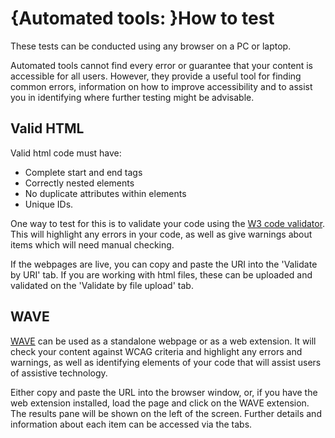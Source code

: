 # {Automated tools: }How to test

These tests can be conducted using any browser on a PC or laptop.

Automated tools cannot find every error or guarantee that your content is accessible for all users. However, they provide a useful tool for finding common errors, information on how to improve accessibility and to assist you in identifying where further testing might be advisable.

## Valid HTML

Valid html code must have:

- Complete start and end tags
- Correctly nested elements
- No duplicate attributes within elements
- Unique IDs.

One way to test for this is to validate your code using the [W3 code validator](https://validator.w3.org/). This will highlight any errors in your code, as well as give warnings about items which will need manual checking.

If the webpages are live, you can copy and paste the URI into the 'Validate by URI' tab. If you are working with html files, these can be uploaded and validated on the 'Validate by file upload' tab.

## WAVE

[WAVE](https://wave.webaim.org/) can be used as a standalone webpage or as a web extension. It will check your content against WCAG criteria and highlight any errors and warnings, as well as identifying elements of your code that will assist users of assistive technology.

Either copy and paste the URL into the browser window, or, if you have the web extension installed, load the page and click on the WAVE extension. The results pane will be shown on the left of the screen. Further details and information about each item can be accessed via the tabs.

